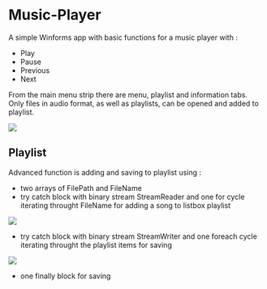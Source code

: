 # Music-Player

A simple Winforms app with basic functions for a music player with :
 - Play
 - Pause
 - Previous
 - Next
 
From the main menu strip there are menu, playlist and information tabs.  
Only files in audio format, as well as playlists, can be opened and added to playlist.

 <img src="https://image.ibb.co/csBx89/musicplayerplaylist.png">



## Playlist

Advanced function is adding and saving to playlist using :
 - two arrays of FilePath and FileName
 - try catch block with binary stream StreamReader and one for cycle    
 iterating throught FileName for adding a song to listbox playlist
 
 
  <img src="https://image.ibb.co/iP5Qd9/carbon.png">	
 
		 
		 
 - try catch block with binary stream StreamWriter and one foreach cycle iterating throught the playlist items for saving
 
  <img src="https://image.ibb.co/bNaDWU/carbon_1.png">
	         

		     
 - one finally block for saving
